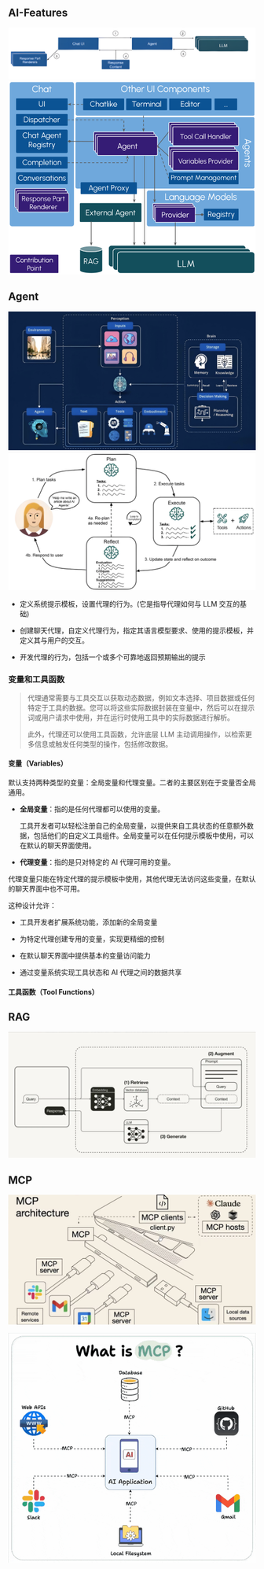 ## AI-Features
![img](./assets/interactive-ai-flows.png)
![img](./assets/ai-features.jpg)

## Agent
![img](./assets/agent/agent.png)
![img](./assets/agent/agent-workflow.png)

- 定义系统提示模板，设置代理的行为。(它是指导代理如何与 LLM 交互的基础)

- 创建聊天代理，自定义代理行为，指定其语言模型要求、使用的提示模板，并定义其与用户的交互。

- 开发代理的行为，包括一个或多个可靠地返回预期输出的提示

### 变量和工具函数

  > 代理通常需要与工具交互以获取动态数据，例如文本选择、项目数据或任何特定于工具的数据。您可以将这些实际数据封装在变量中，然后可以在提示词或用户请求中使用，并在运行时使用工具中的实际数据进行解析。
  >
  > 此外，代理还可以使用工具函数，允许底层 LLM 主动调用操作，以检索更多信息或触发任何类型的操作，包括修改数据。

#### 变量（Variables）

默认支持两种类型的变量：全局变量和代理变量。二者的主要区别在于变量否全局通用。

- **全局变量**：指的是任何代理都可以使用的变量。

  工具开发者可以轻松注册自己的全局变量，以提供来自工具状态的任意额外数据，包括他们的自定义工具组件。全局变量可以在任何提示模板中使用，可以在默认的聊天界面使用。

- **代理变量**：指的是只对特定的 AI 代理可用的变量。

​	代理变量只能在特定代理的提示模板中使用，其他代理无法访问这些变量，在默认的聊天界面中也不可用。

这种设计允许：

- 工具开发者扩展系统功能，添加新的全局变量

- 为特定代理创建专用的变量，实现更精细的控制

- 在默认聊天界面中提供基本的变量访问能力

- 通过变量系统实现工具状态和 AI 代理之间的数据共享

#### 工具函数（Tool Functions）

## RAG

![img](./assets//rag/rag.png)

## MCP

![img](./assets/mcp/mcp.webp)

![img](./assets/mcp/mcp.gif)

